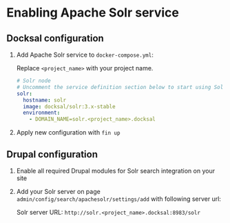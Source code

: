 # Enabling Apache Solr service

## Docksal configuration

1. Add Apache Solr service to `docker-compose.yml`:

    Replace `<project_name>` with your project name.

    ```yml
    # Solr node
    # Uncomment the service definition section below to start using Solr.
    solr:
      hostname: solr
      image: docksal/solr:3.x-stable
      environment:
        - DOMAIN_NAME=solr.<project_name>.docksal
    ```

2. Apply new configuration with `fin up`

## Drupal configuration

1. Enable all required Drupal modules for Solr search integration on your site  

2. Add your Solr server on page `admin/config/search/apachesolr/settings/add` with following server url: 

    Solr server URL: `http://solr.<project_name>.docksal:8983/solr`
